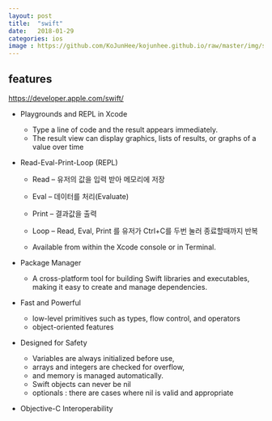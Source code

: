 ```yaml
---
layout: post
title:  "swift"
date:   2018-01-29
categories: ios
image : https://github.com/KoJunHee/kojunhee.github.io/raw/master/img/sl.png
---
```


## features

<https://developer.apple.com/swift/>

- Playgrounds and REPL in Xcode

	-  Type a line of code and the result appears immediately.
	-  The result view can display graphics, lists of results, or graphs of a value over time

- Read-Eval-Print-Loop (REPL)

	- Read – 유저의 값을 입력 받아 메모리에 저장
	- Eval – 데이터를 처리(Evaluate)
	- Print – 결과값을 출력
	- Loop – Read, Eval, Print 를 유저가 Ctrl+C를 두번 눌러 종료할때까지 반복

	- Available from within the Xcode console or in Terminal.

- Package Manager

	- A cross-platform tool for building Swift libraries and executables, making it easy to create and manage dependencies.

- Fast and Powerful

	- low-level primitives such as types, flow control, and operators
	- object-oriented features

- Designed for Safety

	- Variables are always initialized before use, 
	- arrays and integers are checked for overflow, 
	- and memory is managed automatically.
	- Swift objects can never be nil
	- optionals : there are cases where nil is valid and appropriate

- Objective-C Interoperability
